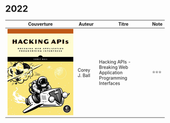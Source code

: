 # 2022

|                   Couverture                   | Auteur        | Titre                                                          | Note               |
| :--------------------------------------------: | ------------- | -------------------------------------------------------------- | ------------------ |
| ![](<../../.gitbook/assets/image (3) (1).png>) | Corey J. Ball | Hacking APIs - Breaking Web Application Programming Interfaces | :star::star::star: |

